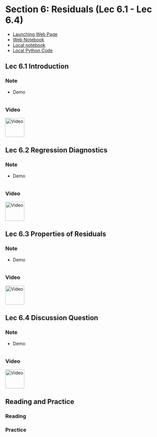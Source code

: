 # Section 6: Residuals (Lec 6.1 - Lec 6.4)

+ [Launching Web Page](https://courses.edx.org/courses/course-v1:BerkeleyX+Data8.3x+2T2018/courseware/9e3318ad6da44461990e1d4e3a64986f/6f26c6f9a58842ab81654f2c01994558/1?activate_block_id=block-v1%3ABerkeleyX%2BData8.3x%2B2T2018%2Btype%40vertical%2Bblock%40c8a5435d8a5d45f39b0a327e1d239d50)
+ [Web Notebook](https://hub.data8x.berkeley.edu/user/37b80bfacc52ea5dfdad124579807188/notebooks/materials-x18/lec/x18/3/lec6.ipynb#)
+ [Local notebook](./notebook/lec6.ipynb)
+ [Local Python Code](./notebook/lec6.py)


## Lec 6.1 Introduction

### Note


+ Demo
    ```python

    ```

### Video 

<a href="https://edx-video.net/BERD83FD2018-V002100_DTH.mp4" alt="Lec 6.1 Introduction" target="_blank">
    <img src="http://files.softicons.com/download/system-icons/windows-8-metro-invert-icons-by-dakirby309/png/64x64/Folders%20&%20OS/My%20Videos.png" alt="Video" width="60px"> 
</a>


## Lec 6.2 Regression Diagnostics

### Note


+ Demo
    ```python

    ```

### Video 

<a href="https://edx-video.net/BERD83FD2018-V002200_DTH.mp4" alt="Lec 6.2 Regression Diagnostics" target="_blank">
    <img src="http://files.softicons.com/download/system-icons/windows-8-metro-invert-icons-by-dakirby309/png/64x64/Folders%20&%20OS/My%20Videos.png" alt="Video" width="60px"> 
</a>


## Lec 6.3 Properties of Residuals

### Note


+ Demo
    ```python

    ```

### Video 

<a href="https://edx-video.net/BERD83FD2018-V002300_DTH.mp4" alt="Lec 6.3 Properties of Residuals" target="_blank">
    <img src="http://files.softicons.com/download/system-icons/windows-8-metro-invert-icons-by-dakirby309/png/64x64/Folders%20&%20OS/My%20Videos.png" alt="Video" width="60px"> 
</a>


## Lec 6.4 Discussion Question

### Note


+ Demo
    ```python

    ```

### Video 

<a href="https://edx-video.net/BERD83FD2018-V002000_DTH.mp4" alt="Lec 6.4 Discussion Question" target="_blank">
    <img src="http://files.softicons.com/download/system-icons/windows-8-metro-invert-icons-by-dakirby309/png/64x64/Folders%20&%20OS/My%20Videos.png" alt="Video" width="60px"> 
</a>


## Reading and Practice

### Reading



### Practice

